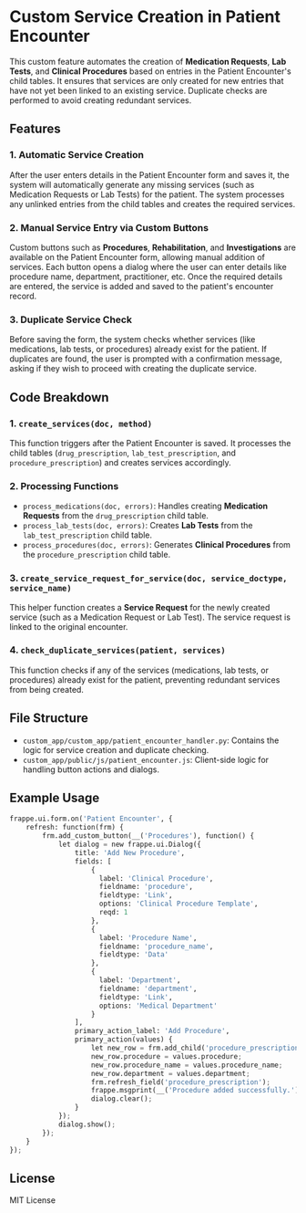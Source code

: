 
# Custom Service Creation in Patient Encounter

This custom feature automates the creation of **Medication Requests**, **Lab Tests**, and **Clinical Procedures** based on entries in the Patient Encounter's child tables. It ensures that services are only created for new entries that have not yet been linked to an existing service. Duplicate checks are performed to avoid creating redundant services.

## Features

### 1. Automatic Service Creation
After the user enters details in the Patient Encounter form and saves it, the system will automatically generate any missing services (such as Medication Requests or Lab Tests) for the patient. The system processes any unlinked entries from the child tables and creates the required services.

### 2. Manual Service Entry via Custom Buttons
Custom buttons such as **Procedures**, **Rehabilitation**, and **Investigations** are available on the Patient Encounter form, allowing manual addition of services. Each button opens a dialog where the user can enter details like procedure name, department, practitioner, etc. Once the required details are entered, the service is added and saved to the patient's encounter record.

### 3. Duplicate Service Check
Before saving the form, the system checks whether services (like medications, lab tests, or procedures) already exist for the patient. If duplicates are found, the user is prompted with a confirmation message, asking if they wish to proceed with creating the duplicate service.

## Code Breakdown

### 1. `create_services(doc, method)`
This function triggers after the Patient Encounter is saved. It processes the child tables (`drug_prescription`, `lab_test_prescription`, and `procedure_prescription`) and creates services accordingly.

### 2. Processing Functions
- `process_medications(doc, errors)`: Handles creating **Medication Requests** from the `drug_prescription` child table.
- `process_lab_tests(doc, errors)`: Creates **Lab Tests** from the `lab_test_prescription` child table.
- `process_procedures(doc, errors)`: Generates **Clinical Procedures** from the `procedure_prescription` child table.

### 3. `create_service_request_for_service(doc, service_doctype, service_name)`
This helper function creates a **Service Request** for the newly created service (such as a Medication Request or Lab Test). The service request is linked to the original encounter.

### 4. `check_duplicate_services(patient, services)`
This function checks if any of the services (medications, lab tests, or procedures) already exist for the patient, preventing redundant services from being created.

## File Structure
- `custom_app/custom_app/patient_encounter_handler.py`: Contains the logic for service creation and duplicate checking.
- `custom_app/public/js/patient_encounter.js`: Client-side logic for handling button actions and dialogs.

## Example Usage

```python
frappe.ui.form.on('Patient Encounter', {
    refresh: function(frm) {
        frm.add_custom_button(__('Procedures'), function() {
            let dialog = new frappe.ui.Dialog({
                title: 'Add New Procedure',
                fields: [
                    {
                      label: 'Clinical Procedure',
                      fieldname: 'procedure',
                      fieldtype: 'Link',
                      options: 'Clinical Procedure Template',
                      reqd: 1
                    },
                    {
                      label: 'Procedure Name',
                      fieldname: 'procedure_name',
                      fieldtype: 'Data'
                    },
                    {
                      label: 'Department',
                      fieldname: 'department',
                      fieldtype: 'Link',
                      options: 'Medical Department'
                    }
                ],
                primary_action_label: 'Add Procedure',
                primary_action(values) {
                    let new_row = frm.add_child('procedure_prescription');
                    new_row.procedure = values.procedure;
                    new_row.procedure_name = values.procedure_name;
                    new_row.department = values.department;
                    frm.refresh_field('procedure_prescription');
                    frappe.msgprint(__('Procedure added successfully.'));
                    dialog.clear();
                }
            });
            dialog.show();
        });
    }
});
```

## License
MIT License
